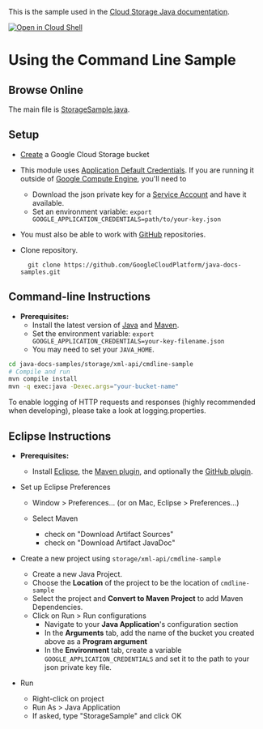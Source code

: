 This is the sample used in the [Cloud Storage Java
documentation](https://cloud.google.com/storage/docs/xml-api-java-samples).

<a
href="https://console.cloud.google.com/cloudshell/open?git_repo=https://github.com/GoogleCloudPlatform/java-docs-samples&page=editor&open_in_editor=storage/xml-api/cmdline-sample/README.md">
<img alt="Open in Cloud Shell" src
="http://gstatic.com/cloudssh/images/open-btn.png"></a>

Using the Command Line Sample
==============================================================

Browse Online
--------------

The main file is
[StorageSample.java](https://github.com/GoogleCloudPlatform/java-docs-samples/blob/main/storage/xml-api/cmdline-sample/src/main/java/StorageSample.java).

Setup
-----

* [Create](https://cloud.google.com/storage/docs/cloud-console#_creatingbuckets)
  a Google Cloud Storage bucket
* This module uses [Application Default
  Credentials](https://developers.google.com/accounts/docs/application-default-credentials).
  If you are running it outside of [Google Compute
  Engine](https://cloud.google.com/compute/), you'll need to
  * Download the json private key for a [Service
    Account](https://cloud.google.com/storage/docs/authentication#service_accounts)
    and have it available.
  * Set an environment variable: `export
    GOOGLE_APPLICATION_CREDENTIALS=path/to/your-key.json`
* You must also be able to work with
  [GitHub](https://help.github.com/articles/set-up-git) repositories.
* Clone repository.

        git clone https://github.com/GoogleCloudPlatform/java-docs-samples.git

Command-line Instructions
-------------------------

* **Prerequisites:**
  * Install the latest version of [Java](https://java.com) and
    [Maven](https://maven.apache.org/download.html).
  * Set the environment variable: `export
    GOOGLE_APPLICATION_CREDENTIALS=your-key-filename.json`
  * You may need to set your `JAVA_HOME`.

```bash
cd java-docs-samples/storage/xml-api/cmdline-sample
# Compile and run
mvn compile install
mvn -q exec:java -Dexec.args="your-bucket-name"
```

To enable logging of HTTP requests and responses (highly recommended when
developing), please take a look at logging.properties.

Eclipse Instructions
--------------------

* **Prerequisites:**
  * Install [Eclipse](http://www.eclipse.org/downloads/), the [Maven
    plugin](http://eclipse.org/m2e/), and optionally the [GitHub
    plugin](http://eclipse.github.com/).

* Set up Eclipse Preferences

  * Window > Preferences... (or on Mac, Eclipse > Preferences...)
  * Select Maven

    * check on "Download Artifact Sources"
    * check on "Download Artifact JavaDoc"

* Create a new project using `storage/xml-api/cmdline-sample`

  * Create a new Java Project.
  * Choose the **Location** of the project to be the location of
    `cmdline-sample`
  * Select the project and **Convert to Maven Project** to add Maven
    Dependencies.
  * Click on Run > Run configurations
    * Navigate to your **Java Application**'s configuration section
    * In the **Arguments** tab, add the name of the bucket you created above as
      a **Program argument**
    * In the **Environment** tab, create a variable
      `GOOGLE_APPLICATION_CREDENTIALS` and set it to the path to your json
      private key file.

* Run

  * Right-click on project
  * Run As > Java Application
  * If asked, type "StorageSample" and click OK
